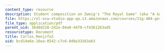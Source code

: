 ```yaml
---
content_type: resource
description: Student composition on Zweig's "The Royal Game" (aka "A Game of Chess").
file: https://ol-ocw-studio-app-qa.s3.amazonaws.com/courses/21g-404-german-iv-spring-2005/bcd14e6e16ea0542c7c68d6e33263ab3_MIT21G_404S05_aufsatz2carl.pdf
file_type: application/pdf
parent_uid: 36d8d228-2d2a-04a0-4470-cf4361263ad5
resourcetype: Document
title: Carlos_Renjifo2
uid: bcd14e6e-16ea-0542-c7c6-8d6e33263ab3
---
```

